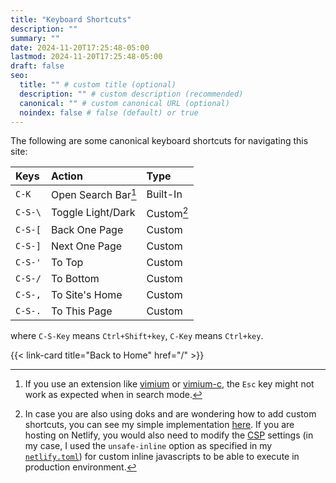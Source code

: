 ```yaml
---
title: "Keyboard Shortcuts"
description: ""
summary: ""
date: 2024-11-20T17:25:48-05:00
lastmod: 2024-11-20T17:25:48-05:00
draft: false
seo:
  title: "" # custom title (optional)
  description: "" # custom description (recommended)
  canonical: "" # custom canonical URL (optional)
  noindex: false # false (default) or true
---
```


The following are some canonical keyboard shortcuts for navigating this site:

| Keys    | Action              | Type       |
| :------ | :------------------ | :--------- |
| `C-K`   | Open Search Bar[^1] | Built-In   |
| `C-S-\` | Toggle Light/Dark   | Custom[^2] |
| `C-S-[` | Back One Page       | Custom     |
| `C-S-]` | Next One Page       | Custom     |
| `C-S-'` | To Top              | Custom     |
| `C-S-/` | To Bottom           | Custom     |
| `C-S-,` | To Site's Home      | Custom     |
| `C-S-.` | To This Page        | Custom     |

where `C-S-Key` means `Ctrl+Shift+key`, `C-Key` means `Ctrl+key`.

[^1]: If you use an extension like [vimium](https://github.com/philc/vimium) or [vimium-c](https://github.com/gdh1995/vimium-c), the `Esc` key might not work as expected when in search mode.

[^2]: In case you are also using doks and are wondering how to add custom shortcuts, you can see my simple implementation [here](https://github.com/ZebraAlgebra/portfolio-website/blob/main/layouts/partials/head/script-header.html). If you are hosting on Netlify, you would also need to modify the [CSP](https://developer.mozilla.org/en-US/docs/Web/HTTP/CSP) settings (in my case, I used the `unsafe-inline` option as specified in my [`netlify.toml`](https://github.com/ZebraAlgebra/portfolio-website/blob/main/netlify.toml#L43)) for custom inline javascripts to be able to execute in production environment.

{{< link-card title="Back to Home" href="/" >}}
